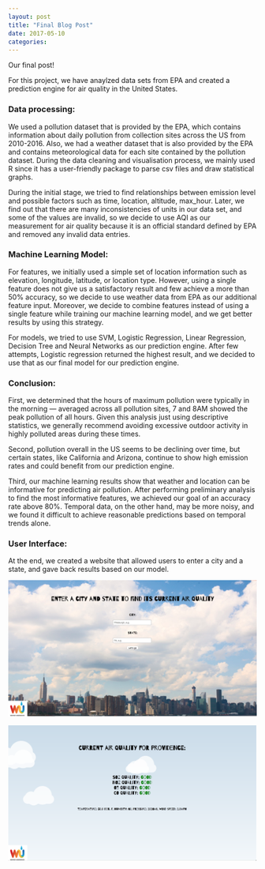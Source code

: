 ```yaml
---
layout: post
title: "Final Blog Post"
date: 2017-05-10
categories:
---
```


Our final post!

For this project, we have anaylzed data sets from EPA and created a prediction engine for air quality in the United States. 

### Data processing:
We used a pollution dataset that is provided by the EPA, which contains information about daily pollution from collection sites across the US from 2010-2016. Also, we had a weather dataset that is also provided by the EPA and contains meteorological data for each site contained by the pollution dataset. During the data cleaning and visualisation process, we mainly used R since it has a user-friendly package to parse csv files and draw statistical graphs. 

During the initial stage, we tried to find relationships between emission level and possible factors such as time, location, altitude, max_hour. Later, we find out that there are many inconsistencies of units in our data set, and some of the values are invalid, so we decide to use AQI as our measurement for air quality because it is an official standard defined by EPA and removed any invalid data entries. 

### Machine Learning Model:
For features, we initially used a simple set of location information such as elevation, longitude, latitude, or location type. However, using a single feature does not give us a satisfactory result and few achieve a more than 50% accuracy, so we decide to use weather data from EPA as our additional feature input. Moreover, we decide to combine features instead of using a single feature while training our machine learning model, and we get better results by using this strategy.

For models, we tried to use SVM, Logistic Regression, Linear Regression, Decision Tree and Neural Networks as our prediction engine. After few attempts, Logistic regression returned the highest result, and we decided to use that as our final model for our prediction engine.

### Conclusion:
First, we determined that the hours of maximum pollution were typically in the morning — averaged across all pollution sites, 7 and 8AM showed the peak pollution of all hours. Given this analysis just using descriptive statistics, we generally recommend avoiding excessive outdoor activity in highly polluted areas during these times.

Second, pollution overall in the US seems to be declining over time, but certain states, like California and Arizona, continue to show high emission rates and could benefit from our prediction engine.

Third, our machine learning results show that weather and location can be informative for predicting air pollution. After performing preliminary analysis to find the most informative features, we achieved our goal of an accuracy rate above 80%. Temporal data, on the other hand, may be more noisy, and we found it difficult to achieve reasonable predictions based on temporal trends alone.


### User Interface:
At the end, we created a website that allowed users to enter a city and a state, and gave back results based on our model. 

![demo](/images/demo1.png)

![demo](/images/demo2.png)
